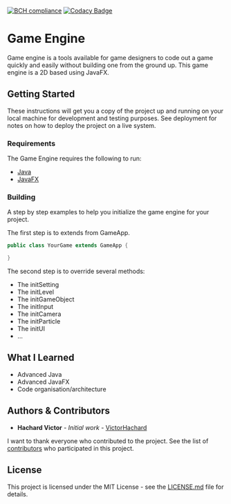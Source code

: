 [![BCH compliance](https://bettercodehub.com/edge/badge/VictorHachard/GameEngine?branch=master)](https://bettercodehub.com/)
[![Codacy Badge](https://app.codacy.com/project/badge/Grade/e3dd8b3d1e7d47a999d11311a8836d05)](https://www.codacy.com/gh/VictorHachard/GameEngine/dashboard?utm_source=github.com&amp;utm_medium=referral&amp;utm_content=VictorHachard/GameEngine&amp;utm_campaign=Badge_Grade)

# Game Engine

Game engine is a tools available for game designers to code out a game quickly and easily without building one from the ground up. This game engine is a 2D based using JavaFX.

## Getting Started

These instructions will get you a copy of the project up and running on your local machine for development and testing purposes. See deployment for notes on how to deploy the project on a live system.

### Requirements

The Game Engine requires the following to run:

-   [Java](https://www.java.com/fr/download/)
-   [JavaFX](https://www.oracle.com/technetwork/java/javafx/overview/index.html)

### Building

A step by step examples to help you initialize the game engine for your project.

The first step is to extends from GameApp.

```java
public class YourGame extends GameApp {

}
```

The second step is to override several methods:

-   The initSetting
-   The initLevel
-   The initGameObject
-   The initInput
-   The initCamera
-   The initParticle
-   The initUI
-   ...

## What I Learned

-   Advanced Java
-   Advanced JavaFX
-   Code organisation/architecture

## Authors & Contributors

*   **Hachard Victor** - *Initial work* - [VictorHachard](https://github.com/VictorHachard)

I want to thank everyone who contributed to the project.
See the list of [contributors](https://github.com/VictorHachard/GameEngine/graphs/contributors) who participated in this project.

## License

This project is licensed under the MIT License - see the [LICENSE.md](../master/LICENSE) file for details.
